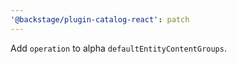 ```yaml
---
'@backstage/plugin-catalog-react': patch
---
```


Add `operation` to alpha `defaultEntityContentGroups`.
